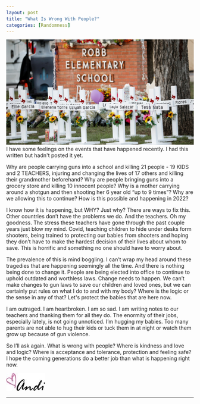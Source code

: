 ```yaml
---
layout: post
title: "What Is Wrong With People?"
categories: [Randomness]
---
```

![Uvalde](/images/uvalde.jpeg)
I have some feelings on the events that have happened recently. I had this written but hadn't posted it yet.

Why are people carrying guns into a school and killing 21 people - 19 KIDS and 2 TEACHERS, injuring and changing the lives of 17 others and killing their grandmother beforehand? Why are people bringing guns into a grocery store and killing 10 innocent people? Why is a mother carrying around a shotgun and then shooting her 6 year old “up to 9 times”? Why are we allowing this to continue? How is this possible and happening in 2022? 

I know how it is happening, but WHY? Just why? There are ways to fix this. Other countries don’t have the problems we do. And the teachers. Oh my goodness. The stress these teachers have gone through the past couple years just blow my mind. Covid, teaching children to hide under desks form shooters, being trained to protecting our babies from shooters and hoping they don’t have to make the hardest decision of their lives about whom to save. This is horrific and something no one should have to worry about.

The prevalence of this is mind boggling. I can’t wrap my head around these tragedies that are happening seemingly all the time. And there is nothing being done to change it. People are being elected into office to continue to uphold outdated and worthless laws. Change needs to happen. We can’t make changes to gun laws to save our children and loved ones, but we can certainly put rules on what I do to and with my body? Where is the logic or the sense in any of that? Let's protect the babies that are here now.

I am outraged. I am heartbroken. I am so sad. I am writing notes to our teachers and thanking them for all they do. The enormity of their jobs, especially lately, is not going unnoticed. I’m hugging my babies. Too many parents are not able to hug their kids or tuck them in at night or watch them grow up because of gun violence.

So I’ll ask again. What is wrong with people? Where is kindness and love and logic? Where is acceptance and tolerance, protection and feeling safe? I hope the coming generations do a better job than what is happening right now.

![Andi](/images/andi.jpg)

----
